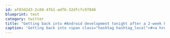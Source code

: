 ```yaml
---
id: af83d2d3-2c60-4fb1-adfb-32dfcfc97846
blueprint: text
category: twitter
title: "Getting back into #Android development tonight after a 2-week hiatus. Hmm, or would that be 'this morning'?"
caption: 'Getting back into <span class="hashtag hashtag_local">#<a href="http://tweettemp.darylchymko.ca/?tag=android">Android</a> development tonight after a 2-week hiatus. Hmm, or would that be ''this morning''?'
---
```

